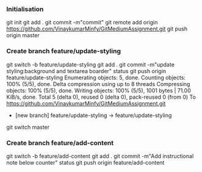 ### Initialisation
git init
git add .
git commit -m"commit"
git remote add origin https://github.com/VinaykumarMinfy/GitMediumAssignment.git
git push origin master

### Create branch feature/update-styling
git switch -b feature/update-styling
git add .
git commit -m"update styling:background and textarea boarder"
status
git push origin feature/update-styling
Enumerating objects: 5, done.
Counting objects: 100% (5/5), done.
Delta compression using up to 8 threads
Compressing objects: 100% (5/5), done.
Writing objects: 100% (5/5), 1001 bytes | 71.00 KiB/s, done.
Total 5 (delta 0), reused 0 (delta 0), pack-reused 0 (from 0)
To https://github.com/VinaykumarMinfy/GitMediumAssignment.git
 * [new branch]      feature/update-styling -> feature/update-styling
   
git switch master

 ### Create branch feature/add-content
 git switch -b feature/add-content
git add .
git commit -m"Add instructional note below counter"
status
git push origin feature/add-content



